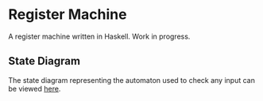 # Register Machine
A register machine written in Haskell. Work in progress.

## State Diagram
The state diagram representing the automaton used to check any input can be
viewed [here](https://github.com/luki/register-machine/blob/master/state-diagram.svg).
